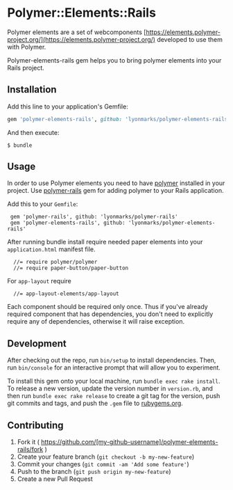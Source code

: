 # Polymer::Elements::Rails

Polymer elements are a set of webcomponents [https://elements.polymer-project.org/](https://elements.polymer-project.org/) developed to use them with Polymer.

Polymer-elements-rails gem helps you to bring polymer elements into your Rails project.

## Installation

Add this line to your application's Gemfile:

```ruby
gem 'polymer-elements-rails', github: 'lyonmarks/polymer-elements-rails'
```

And then execute:

    $ bundle

## Usage

In order to use Polymer elements you need to have [polymer](https://www.polymer-project.org/1.0/) installed in your project. Use [polymer-rails](https://github.com/alchapone/polymer-rails) gem for adding polymer to your Rails application.

Add this to your `Gemfile`:

```
 gem 'polymer-rails', github: 'lyonmarks/polymer-rails'
 gem 'polymer-elements-rails', github: 'lyonmarks/polymer-elements-rails'
```

After running bundle install require needed paper elements into your `application.html` manifest file.

```
  //= require polymer/polymer
  //= require paper-button/paper-button
```
For `app-layout` require

```
  //= app-layout-elements/app-layout
```

Each component should be required only once. Thus if you've already required component that has dependencies, you don't need to explicitly require any of dependencies, otherwise it will raise exception.

## Development

After checking out the repo, run `bin/setup` to install dependencies. Then, run `bin/console` for an interactive prompt that will allow you to experiment.

To install this gem onto your local machine, run `bundle exec rake install`. To release a new version, update the version number in `version.rb`, and then run `bundle exec rake release` to create a git tag for the version, push git commits and tags, and push the `.gem` file to [rubygems.org](https://rubygems.org).

## Contributing

1. Fork it ( https://github.com/[my-github-username]/polymer-elements-rails/fork )
2. Create your feature branch (`git checkout -b my-new-feature`)
3. Commit your changes (`git commit -am 'Add some feature'`)
4. Push to the branch (`git push origin my-new-feature`)
5. Create a new Pull Request
